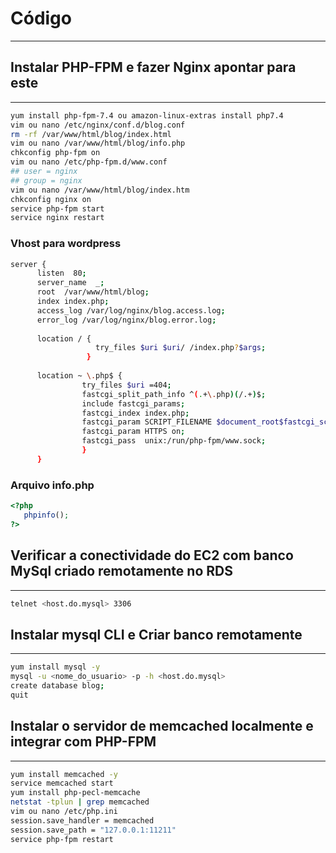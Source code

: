 # Código

---

## **Instalar PHP-FPM e fazer Nginx apontar para este**

---

```bash
yum install php-fpm-7.4 ou amazon-linux-extras install php7.4 
vim ou nano /etc/nginx/conf.d/blog.conf
rm -rf /var/www/html/blog/index.html
vim ou nano /var/www/html/blog/info.php
chkconfig php-fpm on
vim ou nano /etc/php-fpm.d/www.conf
## user = nginx
## group = nginx
vim ou nano /var/www/html/blog/index.htm
chkconfig nginx on
service php-fpm start
service nginx restart
```

### V**host para wordpress**

```bash
server {  
	  listen  80;
	  server_name  _;
	  root  /var/www/html/blog;
	  index index.php;
	  access_log /var/log/nginx/blog.access.log;
	  error_log /var/log/nginx/blog.error.log;
	  
	  location / { 
	               try_files $uri $uri/ /index.php?$args;
	             }
	                
	  location ~ \.php$ { 
	  			try_files $uri =404;
	  			fastcgi_split_path_info ^(.+\.php)(/.+)$;
	  			include fastcgi_params;
	  			fastcgi_index index.php;
	  			fastcgi_param SCRIPT_FILENAME $document_root$fastcgi_script_name;
	  			fastcgi_param HTTPS on;
	  			fastcgi_pass  unix:/run/php-fpm/www.sock; 
	  			}
	  }
```

### A**rquivo info.php**

```php
<?php
   phpinfo();
?>
```

## **Verificar a conectividade do EC2 com banco MySql criado remotamente no RDS**

---

```bash
telnet <host.do.mysql> 3306
```

## **Instalar mysql CLI e Criar banco remotamente**

---

```bash
yum install mysql -y
mysql -u <nome_do_usuario> -p -h <host.do.mysql>
create database blog;
quit
```

## **Instalar o servidor de memcached localmente e integrar com PHP-FPM**

---

```bash
yum install memcached -y
service memcached start
yum install php-pecl-memcache
netstat -tplun | grep memcached
vim ou nano /etc/php.ini
session.save_handler = memcached
session.save_path = "127.0.0.1:11211"
service php-fpm restart
```